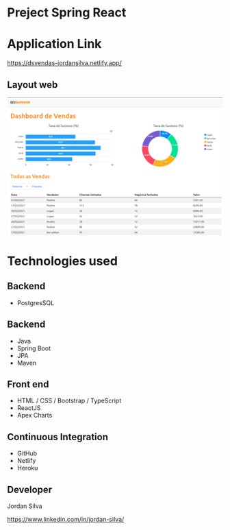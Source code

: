 # Preject Spring React

# Application Link
https://dsvendas-jordansilva.netlify.app/

## Layout web

<p align="center">
  <img width="800" src="assets/Dashboard.PNG">
</p>

# Technologies used
## Backend
- PostgresSQL

## Backend
- Java
- Spring Boot
- JPA
- Maven

## Front end
- HTML / CSS / Bootstrap / TypeScript
- ReactJS
- Apex Charts

## Continuous Integration
- GitHub
- Netlify
- Heroku

## Developer
Jordan Silva

https://www.linkedin.com/in/jordan-silva/

